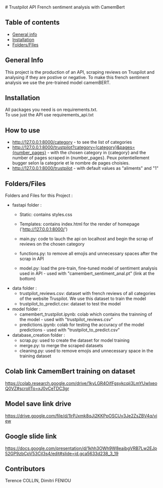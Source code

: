 # Trustpilot API French sentiment analysis with CamemBert

## Table of contents
* [General info](#general-info)
* [Installation](#Installation)
* [Folders/FIles](#Folders/FIles)
## General Info
This project is the production of an API, scraping reviews on Truspilot and analysing if they are postive or negative.
To make this french sentiment analysis we use the pre-trained model camemBERT.

## Installation 

All packages you need is on requirements.txt. <br/>
To use just the API use requirements_api.txt

## How to use

* http://127.0.0.1:8000/category - to see the list of categories
* http://127.0.0.1:8000/trustpilot?category={category}&pages={number_pages} - with the chosen category in {category} and the number of pages scraped in {number_pages}. Peux potentiellement bugger selon la categorie et le nombre de pages choisies.
 * http://127.0.0.1:8000/trustpilot - with default values as "aliments" and "1"

## Folders/Files
Folders and Files for this Project : 
 * fastapi folder :<br>
   * Static: contains styles.css
   * Templates:  contains index.html for the render of homepage ('http://127.0.0.1:8000/')

   * main.py: code to lauch the api on localhost and begin the scrap of reviews on the chosen category
   * functions.py: to remove all emojis and unnecessary spaces after the scrap in API
   * model.py: load the pre-train, fine-tuned model of sentiment analysis used in API - used with "camembert_sentiment_anal.pt" (link at the bottom)     
 * data folder :<br>
   * trustpilot_reviews.csv: dataset with french reviews of all categories of the website Truspilot. We use this dataset to train the model
   * trustpilot_to_predict.csv: dataset to test the model  
 * model folder :  
   * camembert_trustpilot.ipynb: colab which contains the trainning of the model - used with "trustpilot_reviews.csv"  
   * predictions.ipynb: colab for testing the accuracy of the model predictions - used with "trustpilot_to_predict.csv"  
 * database_creation folder :  
   * scrap.py: used to create the dataset for model training   
   * merge.py: to merge the scraped datasets  
   * cleaning.py: used to remove emojis and unnecessary space in the training dataset  

## Colab link CamemBert training on dataset

https://colab.research.google.com/drive/1kyLGR4OifFgsykcqii3LmYUwIxeoQ0VZ#scrollTo=xJ0vCeTDC3gr

## Model save link drive

https://drive.google.com/file/d/1lrPJxmk8qJi2KKPpOSCUv3Je2ZsZBV4q/view

## Google slide link

https://docs.google.com/presentation/d/1khh3OWh9W8eaibgVRB7Lw2EJp52GP9zbCpV53CiI3s4/edit#slide=id.gca5633d238_3_19

## Contributors
Terence COLLIN, Dimitri FENIOU
